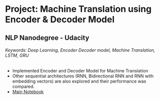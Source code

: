 # Project: Machine Translation using Encoder & Decoder Model

## NLP Nanodegree - Udacity

###### Keywords: Deep Learning, Encoder Decoder model, Machine Translation, LSTM, GRU 

- Implemented Encoder and Decoder Model for Machine Translation
- Other sequential architectures (RNN, Bidirectional RNN and RNN with embedding vectors) are also explored and their performance was compared.
- [Main Notebook](https://github.com/suji0131/MachineTranslation/blob/master/machine_translation-Git.ipynb)
